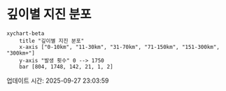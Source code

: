 # 깊이별 지진 분포

```mermaid
xychart-beta
    title "깊이별 지진 분포"
    x-axis ["0-10km", "11-30km", "31-70km", "71-150km", "151-300km", "300km+"]
    y-axis "발생 횟수" 0 --> 1750
    bar [804, 1748, 142, 21, 1, 2]
```

업데이트 시간: 2025-09-27 23:03:59
